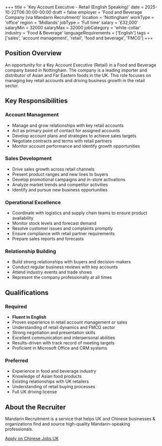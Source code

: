 +++
title = 'Key Account Executive - Retail (English Speaking)'
date = 2025-10-22T06:30:00-00:00
draft = false
employer = 'Food and Beverage Company (via Mandarin Recruitment)'
location = 'Nottingham'
workType = 'office'
region = 'Midlands'
jobType = 'Full time'
salary = '£32,000'
salaryMin = 32000
salaryMax = 32000
jobCategory = 'white-collar'
industry = 'Food & Beverage'
languageRequirements = ['English']
tags = ['sales', 'account management', 'retail', 'food and beverage', 'FMCG']
+++

## Position Overview

An opportunity for a Key Account Executive (Retail) in a Food and Beverage company based in Nottingham. The company is a leading importer and distributor of Asian and Far Eastern foods in the UK. This role focuses on managing key retail accounts and driving business growth in the retail sector.

## Key Responsibilities

### Account Management
- Manage and grow relationships with key retail accounts
- Act as primary point of contact for assigned accounts
- Develop account plans and strategies to achieve sales targets
- Negotiate contracts and terms with retail partners
- Monitor account performance and identify growth opportunities

### Sales Development
- Drive sales growth across retail channels
- Present product ranges and new lines to buyers
- Develop promotional campaigns and in-store activations
- Analyze market trends and competitor activities
- Identify and pursue new business opportunities

### Operational Excellence
- Coordinate with logistics and supply chain teams to ensure product availability
- Monitor stock levels and forecast demand
- Resolve customer issues and complaints promptly
- Ensure compliance with retail partner requirements
- Prepare sales reports and forecasts

### Relationship Building
- Build strong relationships with buyers and decision-makers
- Conduct regular business reviews with key accounts
- Attend industry events and trade shows
- Represent the company professionally at all times

## Qualifications

### Required
- **Fluent in English**
- Proven experience in retail account management or sales
- Understanding of retail dynamics and FMCG sector
- Strong negotiation and presentation skills
- Excellent communication and interpersonal abilities
- Results-driven with track record of meeting targets
- Proficient in Microsoft Office and CRM systems

### Preferred
- Experience in food and beverage industry
- Knowledge of Asian food products
- Existing relationships with UK retailers
- Understanding of retail buying processes
- Full UK driving license

## About the Recruiter

Mandarin Recruitment is a service that helps UK and Chinese businesses & organizations find and source high-quality Mandarin-speaking professionals.

[Apply on Chinese Jobs UK](https://chinesejobs.uk)


